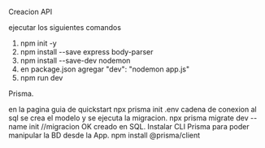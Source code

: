 Creacion API 

ejecutar los siguientes comandos
1. npm init -y
2. npm install --save express body-parser
3. npm install --save-dev nodemon
4. en package.json agregar "dev": "nodemon app.js"
5. npm run dev

Prisma.

en la pagina guia de quickstart
npx prisma init
.env cadena de conexion al sql
se crea el modelo y se ejecuta la migracion.
npx prisma migrate dev --name init
//migracion OK creado en SQL.
Instalar CLI Prisma para poder manipular la BD desde la App.
npm install @prisma/client 
